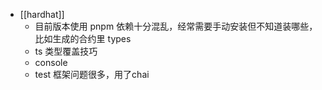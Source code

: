 - [[hardhat]]
	- 目前版本使用 pnpm 依赖十分混乱，经常需要手动安装但不知道装哪些，比如生成的合约里 types
	- ts 类型覆盖技巧
	- console
	- test 框架问题很多，用了chai
